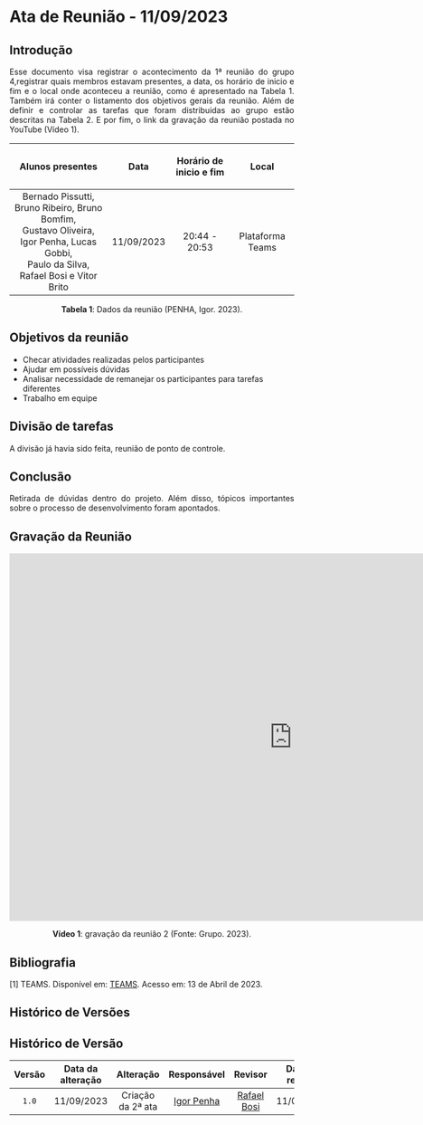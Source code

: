 <div class="body">

# Ata de Reunião - 11/09/2023

## Introdução

<p align="justify">
Esse documento visa registrar o acontecimento da 1ª reunião do grupo 4,registrar quais membros estavam presentes, a data, os horário de inicio e fim e o local onde aconteceu a reunião, como é apresentado na Tabela 1. Também irá conter o listamento dos objetivos gerais da reunião. Além de definir e controlar as tarefas que foram distribuidas ao grupo estão descritas na Tabela 2. E por fim, o link da gravação da reunião postada no YouTube (Vídeo 1).
</p>

| <p align="center">Alunos presentes</p> | <p align="center">Data</p> | <p align="center">Horário de inicio e fim</p> | <p align="center">Local</p> |
| :--------: | :--------: | :--------: | :--------: |
| Bernado Pissutti, Bruno Ribeiro, Bruno Bomfim, </br> Gustavo Oliveira, Igor Penha, Lucas Gobbi, </br>Paulo da Silva, Rafael Bosi e Vitor Brito| 11/09/2023 | 20:44 - 20:53 | Plataforma Teams |

<div style="text-align: center">
<p> <b>Tabela 1</b>: Dados da reunião (PENHA, Igor. 2023). </p>
</div>


## Objetivos da reunião

- Checar atividades realizadas pelos participantes
- Ajudar em possíveis dúvidas
- Analisar necessidade de remanejar os participantes para tarefas diferentes
- Trabalho em equipe


## Divisão de tarefas

A divisão já havia sido feita, reunião de ponto de controle.

## Conclusão

<p align="justify"> Retirada de dúvidas dentro do projeto. Além disso, tópicos importantes sobre o processo de desenvolvimento foram apontados.</p>

## Gravação da Reunião

<iframe width="1000vw" height="650vh" src="https://www.youtube.com/embed/LIgwHIT_4v8" title="Reunião 2" frameborder="0" allow="accelerometer; autoplay; clipboard-write; encrypted-media; gyroscope; picture-in-picture" allowfullscreen=""></iframe>
<div align="center">
<p> <b>Vídeo 1</b>: gravação da reunião 2 (Fonte: Grupo. 2023).</p>
</div>


## Bibliografia
[1] TEAMS. Disponível em: [TEAMS](https://teams.microsoft.com/). Acesso em: 13 de Abril de 2023.

## Histórico de Versões

##  Histórico de Versão

|  Versão  |   Data da alteração  |   Alteração  |  Responsável  |  Revisor  | Data de revisão |
| :------: | :------------------: | :-----------: | :--------------: | :--------: | :-----------------: |
| `1.0` | 11/09/2023 | Criação da 2ª ata | [Igor Penha](https://github.com/igorpenhaa) | [Rafael Bosi](https://github.com/StrangeUnit28) | 11/09/2023 |

</div>
